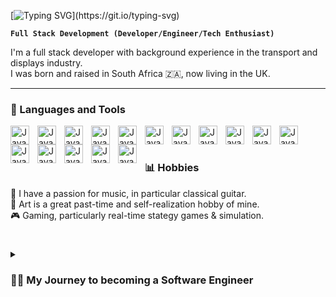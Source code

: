[![Typing SVG](https://readme-typing-svg.herokuapp.com?size=32&width=600&color=#FF0000&lines=🤖💬+Welcome+To+My+Profile!)](https://git.io/typing-svg)

**`Full Stack Development (Developer/Engineer/Tech Enthusiast)`**

I'm a full stack developer with background experience in the transport and displays industry.
<br />
I was born and raised in South Africa 🇿🇦, now living in the UK.

---

### 🧰 Languages and Tools

<img align="left" alt="Java" width="30px" style="padding-right:10px;" src="https://cdn.jsdelivr.net/gh/devicons/devicon/icons/typescript/typescript-plain.svg" />
<img align="left" alt="Java" width="30px" style="padding-right:10px;" src="https://cdn.jsdelivr.net/gh/devicons/devicon/icons/angularjs/angularjs-plain.svg" />
<img align="left" alt="Java" width="30px" style="padding-right:10px;" src="https://cdn.jsdelivr.net/gh/devicons/devicon/icons/git/git-original.svg" />
<img align="left" alt="Java" width="30px" style="padding-right:10px;" src="https://cdn.jsdelivr.net/gh/devicons/devicon/icons/linux/linux-original.svg" />
<img align="left" alt="Java" width="30px" style="padding-right:10px;" src="https://cdn.jsdelivr.net/gh/devicons/devicon/icons/html5/html5-plain.svg" />
<img align="left" alt="Java" width="30px" style="padding-right:10px;" src="https://cdn.jsdelivr.net/gh/devicons/devicon/icons/css3/css3-plain.svg" />
<img align="left" alt="Java" width="30px" style="padding-right:10px;" src="https://cdn.jsdelivr.net/gh/devicons/devicon/icons/javascript/javascript-plain.svg" />
<img align="left" alt="Java" width="30px" style="padding-right:10px;" src="https://cdn.jsdelivr.net/gh/devicons/devicon/icons/react/react-original.svg" />
<img align="left" alt="Java" width="30px" style="padding-right:10px;" src="https://cdn.jsdelivr.net/gh/devicons/devicon/icons/nodejs/nodejs-original.svg" />
<img align="left" alt="Java" width="30px" style="padding-right:10px;" src="https://cdn.jsdelivr.net/gh/devicons/devicon/icons/python/python-plain.svg" />
<img align="left" alt="Java" width="30px" style="padding-right:10px;" src="https://cdn.jsdelivr.net/gh/devicons/devicon/icons/cplusplus/cplusplus-line.svg" />
<img align="left" alt="Java" width="30px" style="padding-right:10px;" src="https://cdn.jsdelivr.net/gh/devicons/devicon/icons/github/github-original.svg" />
<img align="left" alt="Java" width="30px" style="padding-right:10px;" src="https://cdn.jsdelivr.net/gh/devicons/devicon/icons/nestjs/nestjs-plain.svg" />
<img align="left" alt="Java" width="30px" style="padding-right:10px;" src="https://cdn.jsdelivr.net/gh/devicons/devicon/icons/docker/docker-original-wordmark.svg" />
<img align="left" alt="Java" width="30px" style="padding-right:10px;" src="https://cdn.jsdelivr.net/gh/devicons/devicon/icons/arduino/arduino-original-wordmark.svg" />      
<img align="left" alt="Java" width="30px" style="padding-right:10px;" src="https://cdn.jsdelivr.net/gh/devicons/devicon/icons/bash/bash-original.svg" />
<br />

#

### 📊 Hobbies

🎸 I have a passion for music, in particular classical guitar.
<br/>
🎨 Art is a great past-time and self-realization hobby of mine.
<br/>
🎮 Gaming, particularly real-time stategy games & simulation.

#

<details>
 <summary><h3>👨‍💻 My Journey to becoming a Software Engineer</h3></summary>
I had always been surrounded by technology, this stems true even from my early childhood. At first, a computer to me was solely a point of reference to gaming, but as time went on and games grew tiresome, I realised these games could be modified! This was my first experience into the world of code, a world with endless possibilities.
<br/>
<br/>
Each idea for a game modification demanded knowledge and experience across areas I never thought possible, but this was my driving force.At that point, I now had a broad range of experience in areas such as; Networking, Graphical processing, Sound and Web technolgies. Now, I retain all the experience over the years to develop full-stack applications for both Desktop & Web, pioneering in new technogies and software which will benefit and enhance the user's experience.
  
Without a doubt, technologies will continue to evolve & grow at a rapid rate, more so now with the increased availablilty of technogies to the world!
<br/>
<br/>
I am glad that I am part of this growth now and been a professional developer for over 3 years. 

**`Website`**
 <br/>
Coming Soon
 <br/>
**`Youtube`**
 <br/>
https://www.youtube.com/channel/UCVEFDk29gxEUWbdgfoH4m6Q
